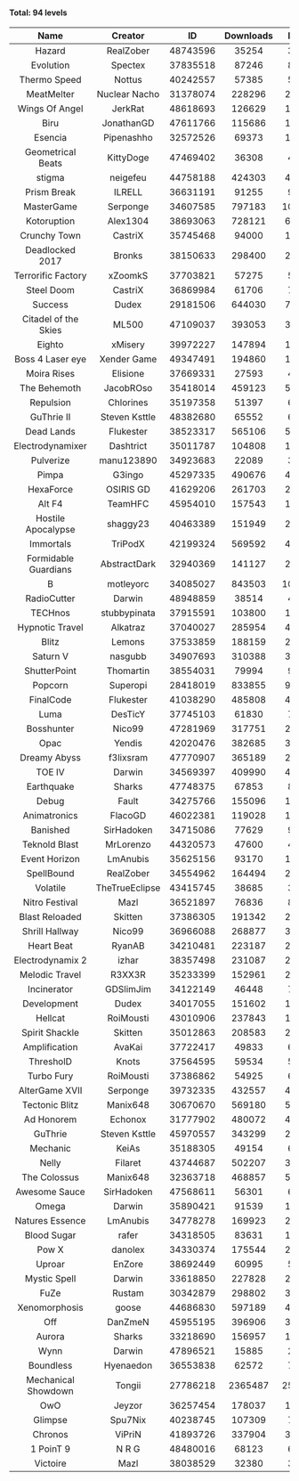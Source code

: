 #### Total: 94 levels

| Name | Creator | ID | Downloads | Likes |
|:---:|:---:|:---:|:---:|:---:|
| Hazard | RealZober | 48743596 | 35254 | 3888
| Evolution | Spectex | 37835518 | 87246 | 8755
| Thermo Speed | Nottus | 40242557 | 57385 | 5293
| MeatMelter | Nuclear Nacho | 31378074 | 228296 | 24250
| Wings Of Angel | JerkRat | 48618693 | 126629 | 13588
| Biru | JonathanGD | 47611766 | 115686 | 18809
| Esencia | Pipenashho | 32572526 | 69373 | 10285
| Geometrical Beats | KittyDoge | 47469402 | 36308 | 4655
| stigma | neigefeu | 44758188 | 424303 | 48627
| Prism Break | ILRELL | 36631191 | 91255 | 9628
| MasterGame | Serponge | 34607585 | 797183 | 108753
| Kotoruption | Alex1304 | 38693063 | 728121 | 64474
| Crunchy Town | CastriX | 35745468 | 94000 | 13136
| Deadlocked 2017 | Bronks | 38150633 | 298400 | 22634
| Terrorific Factory | xZoomkS | 37703821 | 57275 | 5981
| Steel Doom | CastriX | 36869984 | 61706 | 7560
| Success | Dudex | 29181506 | 644030 | 73875
| Citadel of the Skies | ML500 | 47109037 | 393053 | 30754
| Eighto | xMisery | 39972227 | 147894 | 12961
| Boss 4 Laser eye | Xender Game | 49347491 | 194860 | 17312
| Moira Rises | Elisione | 37669331 | 27593 | 4273
| The Behemoth | JacobROso | 35418014 | 459123 | 52676
| Repulsion | Chlorines | 35197358 | 51397 | 6867
| GuThrie II | Steven Ksttle | 48382680 | 65552 | 6631
| Dead Lands | Flukester | 38523317 | 565106 | 57541
| Electrodynamixer | Dashtrict | 35011787 | 104808 | 15448
| Pulverize | manu123890 | 34923683 | 22089 | 3538
| Pimpa | G3ingo | 45297335 | 490676 | 40264
| HexaForce | OSIRIS GD | 41629206 | 261703 | 20380
| Alt F4 | TeamHFC | 45954010 | 157543 | 12978
| Hostile Apocalypse | shaggy23 | 40463389 | 151949 | 23860
| Immortals | TriPodX | 42199324 | 569592 | 49907
| Formidable Guardians | AbstractDark | 32940369 | 141127 | 20463
| B | motleyorc | 34085027 | 843503 | 107214
| RadioCutter | Darwin | 48948859 | 38514 | 4227
| TECHnos | stubbypinata | 37915591 | 103800 | 11941
| Hypnotic Travel | Alkatraz | 37040027 | 285954 | 40942
| Blitz | Lemons | 37533859 | 188159 | 23026
| Saturn V | nasgubb | 34907693 | 310388 | 38923
| ShutterPoint | Thomartin | 38554031 | 79994 | 9125
| Popcorn | Superopi | 28418019 | 833855 | 94405
| FinalCode | Flukester | 41038290 | 485808 | 47757
| Luma | DesTicY | 37745103 | 61830 | 7858
| Bosshunter | Nico99 | 47281969 | 317751 | 29002
| Opac | Yendis | 42020476 | 382685 | 37436
| Dreamy Abyss | f3lixsram | 47770907 | 365189 | 28404
| TOE IV | Darwin | 34569397 | 409990 | 49998
| Earthquake  | Sharks | 47748375 | 67853 | 8210
| Debug | Fault | 34275766 | 155096 | 19284
| Animatronics | FlacoGD | 46022381 | 119028 | 12209
| Banished | SirHadoken | 34715086 | 77629 | 9960
| Teknold Blast | MrLorenzo | 44320573 | 47600 | 4762
| Event Horizon | LmAnubis | 35625156 | 93170 | 11545
| SpellBound | RealZober | 34554962 | 164494 | 22264
| Volatile | TheTrueEclipse | 43415745 | 38685 | 3916
| Nitro Festival | Mazl | 36521897 | 76836 | 8195
| Blast Reloaded | Skitten | 37386305 | 191342 | 21048
| Shrill Hallway | Nico99 | 36966088 | 268877 | 36285
| Heart Beat | RyanAB | 34210481 | 223187 | 27904
| Electrodynamix 2 | izhar | 38357498 | 231087 | 28780
| Melodic Travel | R3XX3R | 35233399 | 152961 | 27309
| Incinerator | GDSlimJim | 34122149 | 46448 | 7066
| Development | Dudex | 34017055 | 151602 | 17391
| Hellcat | RoiMousti | 43010906 | 237843 | 17098
| Spirit Shackle | Skitten | 35012863 | 208583 | 28018
| Amplification | AvaKai | 37722417 | 49833 | 6089
| ThresholD | Knots | 37564595 | 59534 | 5125
| Turbo Fury | RoiMousti | 37386862 | 54925 | 6425
| AlterGame XVII | Serponge | 39732335 | 432557 | 46705
| Tectonic Blitz | Manix648 | 30670670 | 569180 | 58275
| Ad Honorem | Echonox | 31777902 | 480072 | 49195
| GuThrie | Steven Ksttle | 45970557 | 343299 | 25707
| Mechanic | KeiAs | 35188305 | 49154 | 6142
| Nelly | Filaret | 43744687 | 502207 | 34927
| The Colossus | Manix648 | 32363718 | 468857 | 50124
| Awesome Sauce | SirHadoken | 47568611 | 56301 | 6603
| Omega | Darwin | 35890421 | 91539 | 11547
| Natures Essence | LmAnubis | 34778278 | 169923 | 22306
| Blood Sugar | rafer | 34318505 | 83631 | 11191
| Pow X | danolex | 34330374 | 175544 | 27431
| Uproar | EnZore | 38692449 | 60995 | 5819
| Mystic Spell | Darwin | 33618850 | 227828 | 25807
| FuZe | Rustam | 30342879 | 298802 | 30231
| Xenomorphosis | goose | 44686830 | 597189 | 43603
| Off | DanZmeN | 45955195 | 396906 | 33572
| Aurora | Sharks | 33218690 | 156957 | 16553
| Wynn | Darwin | 47896521 | 15885 | 2023
| Boundless | Hyenaedon | 36553838 | 62572 | 7920
| Mechanical Showdown | Tongii | 27786218 | 2365487 | 258126
| OwO | Jeyzor | 36257454 | 178037 | 19520
| Glimpse | Spu7Nix | 40238745 | 107309 | 7308
| Chronos | ViPriN | 41893726 | 337904 | 30547
| 1 PoinT 9 | N R G | 48480016 | 68123 | 6760
| Victoire | Mazl | 38038529 | 32380 | 3522
